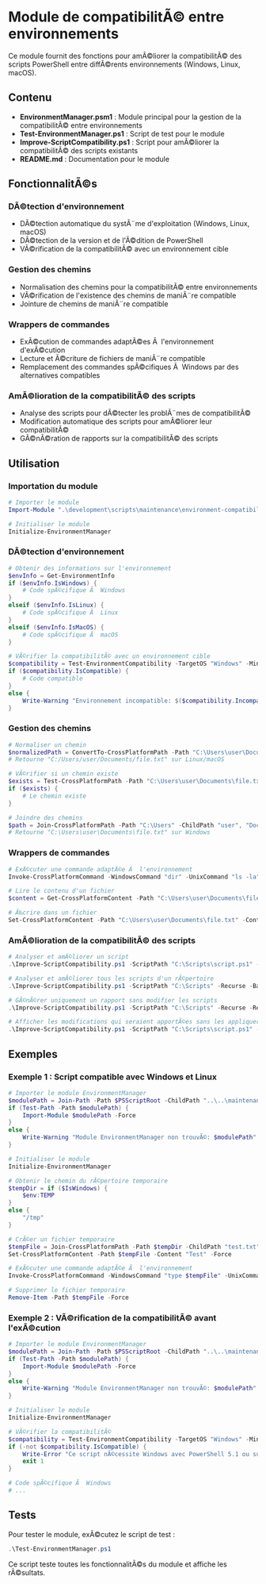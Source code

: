 # Module de compatibilitÃ© entre environnements

Ce module fournit des fonctions pour amÃ©liorer la compatibilitÃ© des scripts PowerShell entre diffÃ©rents environnements (Windows, Linux, macOS).

## Contenu

- **EnvironmentManager.psm1** : Module principal pour la gestion de la compatibilitÃ© entre environnements
- **Test-EnvironmentManager.ps1** : Script de test pour le module
- **Improve-ScriptCompatibility.ps1** : Script pour amÃ©liorer la compatibilitÃ© des scripts existants
- **README.md** : Documentation pour le module

## FonctionnalitÃ©s

### DÃ©tection d'environnement

- DÃ©tection automatique du systÃ¨me d'exploitation (Windows, Linux, macOS)
- DÃ©tection de la version et de l'Ã©dition de PowerShell
- VÃ©rification de la compatibilitÃ© avec un environnement cible

### Gestion des chemins

- Normalisation des chemins pour la compatibilitÃ© entre environnements
- VÃ©rification de l'existence des chemins de maniÃ¨re compatible
- Jointure de chemins de maniÃ¨re compatible

### Wrappers de commandes

- ExÃ©cution de commandes adaptÃ©es Ã  l'environnement d'exÃ©cution
- Lecture et Ã©criture de fichiers de maniÃ¨re compatible
- Remplacement des commandes spÃ©cifiques Ã  Windows par des alternatives compatibles

### AmÃ©lioration de la compatibilitÃ© des scripts

- Analyse des scripts pour dÃ©tecter les problÃ¨mes de compatibilitÃ©
- Modification automatique des scripts pour amÃ©liorer leur compatibilitÃ©
- GÃ©nÃ©ration de rapports sur la compatibilitÃ© des scripts

## Utilisation

### Importation du module

```powershell
# Importer le module
Import-Module ".\development\scripts\maintenance\environment-compatibility\EnvironmentManager.psm1"

# Initialiser le module
Initialize-EnvironmentManager
```

### DÃ©tection d'environnement

```powershell
# Obtenir des informations sur l'environnement
$envInfo = Get-EnvironmentInfo
if ($envInfo.IsWindows) {
    # Code spÃ©cifique Ã  Windows
}
elseif ($envInfo.IsLinux) {
    # Code spÃ©cifique Ã  Linux
}
elseif ($envInfo.IsMacOS) {
    # Code spÃ©cifique Ã  macOS
}

# VÃ©rifier la compatibilitÃ© avec un environnement cible
$compatibility = Test-EnvironmentCompatibility -TargetOS "Windows" -MinimumPSVersion "5.1"
if ($compatibility.IsCompatible) {
    # Code compatible
}
else {
    Write-Warning "Environnement incompatible: $($compatibility.IncompatibilityReasons -join ', ')"
}
```

### Gestion des chemins

```powershell
# Normaliser un chemin
$normalizedPath = ConvertTo-CrossPlatformPath -Path "C:\Users\user\Documents\file.txt"
# Retourne "C:/Users/user/Documents/file.txt" sur Linux/macOS

# VÃ©rifier si un chemin existe
$exists = Test-CrossPlatformPath -Path "C:\Users\user\Documents\file.txt"
if ($exists) {
    # Le chemin existe
}

# Joindre des chemins
$path = Join-CrossPlatformPath -Path "C:\Users" -ChildPath "user", "Documents", "file.txt"
# Retourne "C:\Users\user\Documents\file.txt" sur Windows
```

### Wrappers de commandes

```powershell
# ExÃ©cuter une commande adaptÃ©e Ã  l'environnement
Invoke-CrossPlatformCommand -WindowsCommand "dir" -UnixCommand "ls -la"

# Lire le contenu d'un fichier
$content = Get-CrossPlatformContent -Path "C:\Users\user\Documents\file.txt"

# Ã‰crire dans un fichier
Set-CrossPlatformContent -Path "C:\Users\user\Documents\file.txt" -Content "Hello, World!" -Force
```

### AmÃ©lioration de la compatibilitÃ© des scripts

```powershell
# Analyser et amÃ©liorer un script
.\Improve-ScriptCompatibility.ps1 -ScriptPath "C:\Scripts\script.ps1" -BackupFiles

# Analyser et amÃ©liorer tous les scripts d'un rÃ©pertoire
.\Improve-ScriptCompatibility.ps1 -ScriptPath "C:\Scripts" -Recurse -BackupFiles

# GÃ©nÃ©rer uniquement un rapport sans modifier les scripts
.\Improve-ScriptCompatibility.ps1 -ScriptPath "C:\Scripts" -Recurse -ReportOnly

# Afficher les modifications qui seraient apportÃ©es sans les appliquer
.\Improve-ScriptCompatibility.ps1 -ScriptPath "C:\Scripts\script.ps1" -WhatIf
```

## Exemples

### Exemple 1 : Script compatible avec Windows et Linux

```powershell
# Importer le module EnvironmentManager
$modulePath = Join-Path -Path $PSScriptRoot -ChildPath "..\..\maintenance\environment-compatibility\EnvironmentManager.psm1"
if (Test-Path -Path $modulePath) {
    Import-Module $modulePath -Force
}
else {
    Write-Warning "Module EnvironmentManager non trouvÃ©: $modulePath"
}

# Initialiser le module
Initialize-EnvironmentManager

# Obtenir le chemin du rÃ©pertoire temporaire
$tempDir = if ($IsWindows) {
    $env:TEMP
}
else {
    "/tmp"
}

# CrÃ©er un fichier temporaire
$tempFile = Join-CrossPlatformPath -Path $tempDir -ChildPath "test.txt"
Set-CrossPlatformContent -Path $tempFile -Content "Test" -Force

# ExÃ©cuter une commande adaptÃ©e Ã  l'environnement
Invoke-CrossPlatformCommand -WindowsCommand "type $tempFile" -UnixCommand "cat $tempFile"

# Supprimer le fichier temporaire
Remove-Item -Path $tempFile -Force
```

### Exemple 2 : VÃ©rification de la compatibilitÃ© avant l'exÃ©cution

```powershell
# Importer le module EnvironmentManager
$modulePath = Join-Path -Path $PSScriptRoot -ChildPath "..\..\maintenance\environment-compatibility\EnvironmentManager.psm1"
if (Test-Path -Path $modulePath) {
    Import-Module $modulePath -Force
}
else {
    Write-Warning "Module EnvironmentManager non trouvÃ©: $modulePath"
}

# Initialiser le module
Initialize-EnvironmentManager

# VÃ©rifier la compatibilitÃ©
$compatibility = Test-EnvironmentCompatibility -TargetOS "Windows" -MinimumPSVersion "5.1"
if (-not $compatibility.IsCompatible) {
    Write-Error "Ce script nÃ©cessite Windows avec PowerShell 5.1 ou supÃ©rieur."
    exit 1
}

# Code spÃ©cifique Ã  Windows
# ...
```

## Tests

Pour tester le module, exÃ©cutez le script de test :

```powershell
.\Test-EnvironmentManager.ps1
```

Ce script teste toutes les fonctionnalitÃ©s du module et affiche les rÃ©sultats.
